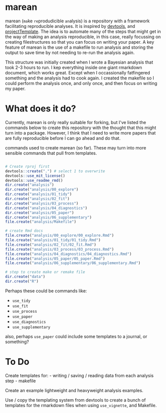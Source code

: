 
<!-- README.md is generated from README.Rmd. Please edit that file -->
marean
======

marean (`ma`ke `re`produdicible `an`alysis) is a repository with a framework facilitating reproducible analyses. It is inspired by [devtools](https://github.com/hadley/devtools), and [projectTemplate](http://projecttemplate.net/). The idea is to automate many of the steps that might get in the way of making an analysis reproducible, in this case, really focussing on creating filestructures so that you can focus on writing your paper. A key feature of marean is the use of a makefile to run analysis and storing the output to save time by not needing to re-run the analysis again.

This structure was initially created when I wrote a Bayesian analysis that took 2-3 hours to run. I kep everything inside one giant rmarkdown document, which works great. Except when I occassionally fatfingered something and the analysis had to cook again. I created the makefile so I could perform the analysis once, and only once, and then focus on writing my paper.

What does it do?
================

Currently, marean is only really suitable for forking, but I've listed the commands below to create this repository with the thought that this might turn into a package. However, I think that I need to write more papers that are fully reproducible before I can go ahead and do that.

<!-- There's also a bunch of other really great papers and projects about this -->
<!-- - rOpenSci links... -->
commands used to create marean (so far). These may turn into more sensible commands that pull from templates.

``` r

# Create rproj first
devtools::create(".") # select 1 to overwrite
devtools::use_mit_license()
devtools::use_readme_rmd()
dir.create("analysis")
dir.create("analysis/00_explore")
dir.create("analysis/01_tidy")
dir.create("analysis/02_fit")
dir.create("analysis/03_process")
dir.create("analysis/04_diagnostics")
dir.create("analysis/05_paper")
dir.create("analysis/06_supplementary")
file.create("analysis/Makefile")

# create Rmd docs
file.create("analysis/00_explore/00_explore.Rmd")
file.create("analysis/01_tidy/01_tidy.Rmd")
file.create("analysis/02_fit/02_fit.Rmd")
file.create("analysis/03_process/03_process.Rmd")
file.create("analysis/04_diagnostics/04_diagnostics.Rmd")
file.create("analysis/05_paper/05_paper.Rmd")
file.create("analysis/06_supplementary/06_supplementary.Rmd")

# step to create make or remake file
dir.create("data")
dir.create("R")
```

Perhaps these could be commands like:

-   `use_tidy`
-   `use_fit`
-   `use_process`
-   `use_paper`
-   `use_diagnostics`
-   `use_supplementary`

also, perhaps `use_paper` could include some templates to a journal, or something?

To Do
=====

Create templates for: - writing / saving / reading data from each analysis step - makefile

Create an example lightweight and heavyweight analysis examples.

Use / copy the templating system from devtools to create a bunch of templates for the rmarkdown files when using `use_vignette`, and Makefile.
